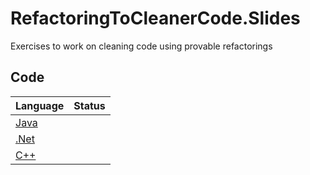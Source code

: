 # RefactoringToCleanerCode.Slides

Exercises to work on cleaning code using provable refactorings

## Code

| Language | Status |
| -------- | ------ |
| [Java](https://github.com/LearnWithLlew/RefactoringToCleanerCode.java) | |
| [.Net](https://github.com/LearnWithLlew/RefactoringToCleanerCode.net) | |
| [C++](https://github.com/LearnWithLlew/RefactoringToCleanerCode.cpp) | |
